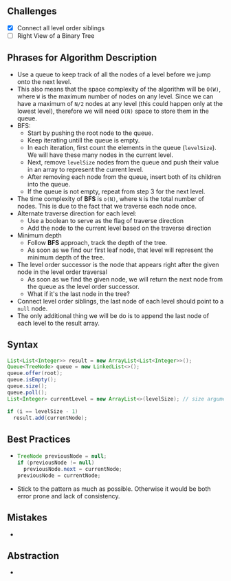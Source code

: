 ## Challenges

- [x] Connect all level order siblings
- [ ] Right View of a Binary Tree

## Phrases for Algorithm Description

- Use a queue to keep track of all the nodes of a level before we jump onto the next level.
- This also means that the space complexity of the algorithm will be `O(W)`, where `W` is the maximum number of nodes on any level. Since we can have a maximum of `N/2` nodes at any level (this could happen only at the lowest level), therefore we will need `O(N)` space to store them in the queue.
- BFS:
  - Start by pushing the root node to the queue.
  - Keep iterating untill the queue is empty.
  - In each iteration, first count the elements in the queue (`levelSize`). We will have these many nodes in the current level.
  - Next, remove `levelSize` nodes from the queue and push their value in an array to represent the current level.
  - After removing each node from the queue, insert both of its children into the queue.
  - If the queue is not empty, repeat from step 3 for the next level.
- The time complexity of **BFS** is `o(N)`, where `N` is the total number of nodes. This is due to the fact that we traverse each node once.
- Alternate traverse direction for each level:
  - Use a boolean to serve as the flag of traverse direction
  - Add the node to the current level based on the traverse direction
- Minimum depth
  - Follow **BFS** approach, track the depth of the tree.
  - As soon as we find our first leaf node, that level will represent the minimum depth of the tree.
- The level order successor is the node that appears right after the given node in the level order traversal
  - As soon as we find the given node, we will return the next node from the queue as the level order successor.
  - What if it's the last node in the tree?
- Connect level order siblings, the last node of each level should point to a `null` node.
- The only additional thing we will be do is to append the last node of each level to the result array.

## Syntax

```java
List<List<Integer>> result = new ArrayList<List<Integer>>();
Queue<TreeNode> queue = new LinkedList<>();
queue.offer(root);
queue.isEmpty();
queue.size();
queue.poll();
List<Integer> currentLevel = new ArrayList<>(levelSize); // size argument
```

```java
if (i == levelSize - 1)
  result.add(currentNode);
```



## Best Practices

- ```java
  TreeNode previousNode = null;
  if (previousNode != null)
    previousNode.next = currentNode;
  previousNode = currentNode;
  ```

- Stick to the pattern as much as possible. Otherwise it would be both error prone and lack of consistency.

## Mistakes

- 

## Abstraction

- 

